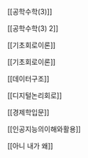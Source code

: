 [[공학수학(3)]]

[[공학수학(3) 2]]

[[기초회로이론]]

[[기초회로이론]]

[[데이터구조]]

[[디지털논리회로]]

[[경제학입문]]

[[인공지능의이해와활용]]

[[아니 내가 왜]]